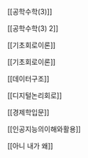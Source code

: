 [[공학수학(3)]]

[[공학수학(3) 2]]

[[기초회로이론]]

[[기초회로이론]]

[[데이터구조]]

[[디지털논리회로]]

[[경제학입문]]

[[인공지능의이해와활용]]

[[아니 내가 왜]]